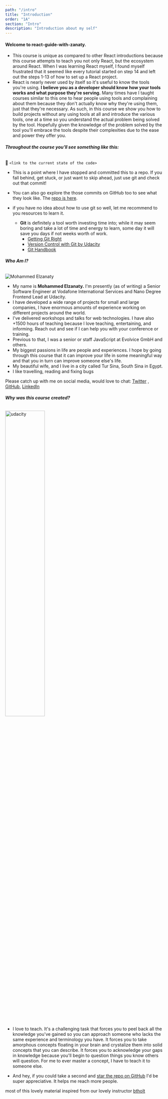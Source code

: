 ```yaml
---
path: "/intro"
title: "Introduction"
order: "1A"
section: "Intro"
description: "Introduction about my self"
---
```


#### Welcome to react-guide-with-zanaty.

- This course is unique as compared to other React introductions because this course attempts to teach you not only
  React, but the ecosystem around React. When I was learning React myself, I found myself frustrated that it seemed like
  every tutorial started on step 14 and left out the steps 1-13 of how to set up a React project.
- React is nearly never used by itself so it's useful to know the tools you're using. **I believe you as a developer
  should know how your tools works and what purpose they're serving.** Many times have I taught courses similar to this
  one to hear people using tools and complaining about them because they don't actually know why they're using them,
  just that they're necessary. As such, in this course we show you how to build projects without any using tools at all
  and introduce the various tools, one at a time so you understand the actual problem being solved by the tool.
  Hopefully given the knowledge of the problem solved by the tool you'll embrace the tools despite their complexities
  due to the ease and power they offer you.

###### **Throughout the course you'll see something like this:**

💎 `<link to the current state of the code>`

- This is a point where I have stopped and committed this to a repo. If you fall behind, get stuck, or just want to skip
  ahead, just use git and check out that commit!
- You can also go explore the those commits on GitHub too to see what they look like.
  The [repo is here](https://github.com/mohammedelzanaty/react-guide-with-zanaty).

- if you have no idea about how to use git so well, let me recommend to you resources to learn it.
  - **Git** is definitely a tool worth investing time into; while it may seem boring and take a lot of time and energy
    to learn, some day it will save you days if not weeks worth of work.
    * [Getting Git Right](https://www.atlassian.com/git)
    * [Version Control with Git by Udacity](https://www.udacity.com/course/version-control-with-git--ud123)
    * [Git Handbook](https://guides.github.com/introduction/git-handbook/)

###### **Who Am I?**

![Mohammed Elzanaty](https://avatars.githubusercontent.com/u/16934778?s=400&u=687f93e3b54916c911b232b55fd46f31e944beae&v=4)

- My name is **Mohammed Elzanaty.** I'm presently (as of writing) a Senior Software Engineer at Vodafone International
  Services and Nano Degree Frontend Lead at Udacity.
- I have developed a wide range of projects for small and large companies, I have enormous amounts of experience working
  on different projects around the world.
- I've delivered workshops and talks for web technologies. I have also +1500 hours of teaching because I love teaching,
  entertaining, and informing. Reach out and see if I can help you with your conference or training.
- Previous to that, I was a senior or staff JavaScript at Evolvice GmbH and others.
- My biggest passions in life are people and experiences. I hope by going  
  through this course that it can improve your life in some meaningful way and that you in turn can improve someone
  else's life.
- My beautiful wife, and I live in a city called Tur Sina, South Sina in Egypt.
- I like travelling, reading and fixing bugs

Please catch up with me on social media, would love to chat: [Twitter](https://twitter.com/mohammdelzanaty)
, [GitHub](https://github.com/mohammedelzanaty), [LinkedIn](https://www.linkedin.com/in/mohammedelzanaty129/)

###### **Why was this course created?**

<img src="https://d20vrrgs8k4bvw.cloudfront.net/images/open-graph/udacity.png" width="50%" alt="udacity">

- I love to teach. It's a challenging task that forces you to peel back all the knowledge you've gained so you can
  approach someone who lacks the same experience and terminology you have. It forces you to take amorphous concepts
  floating in your brain and crystalize them into solid concepts that you can describe. It forces you to acknowledge
  your gaps in knowledge because you'll begin to question things you know others will question. For me to ever master a
  concept, I have to teach it to someone else.

- And hey, if you could take a second
  and [star the repo on GitHub](https://github.com/mohammedelzanaty/react-guide-with-zanaty)
  I'd be super appreciative. It helps me reach more people.

most of this lovely material inspired from our lovely instructor [btholt](https://www.linkedin.com/in/btholt)

